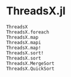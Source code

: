 # ThreadsX.jl

```@docs
ThreadsX
ThreadsX.foreach
ThreadsX.map
ThreadsX.mapi
ThreadsX.map!
ThreadsX.sort!
ThreadsX.sort
ThreadsX.MergeSort
ThreadsX.QuickSort
```
